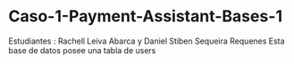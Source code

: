 # Caso-1-Payment-Assistant-Bases-1
Estudiantes : Rachell Leiva Abarca y Daniel Stiben Sequeira Requenes
Esta base de datos posee una tabla de users 
